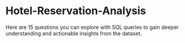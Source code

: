 # Hotel-Reservation-Analysis
Here are 15 questions you can explore with SQL queries to gain deeper understanding and actionable insights from the dataset.
